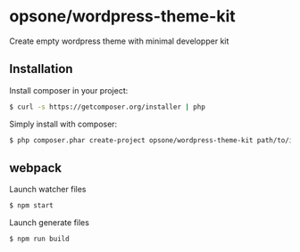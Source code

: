 opsone/wordpress-theme-kit
=====

Create empty wordpress theme with minimal developper kit

## Installation

Install composer in your project:

```bash
$ curl -s https://getcomposer.org/installer | php
```

Simply install with composer:

```bash
$ php composer.phar create-project opsone/wordpress-theme-kit path/to/install/
```

## webpack

Launch watcher files

```bash
$ npm start
```

Launch generate files

```bash
$ npm run build
```
